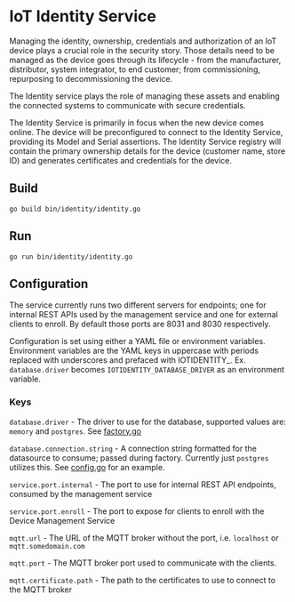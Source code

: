 # IoT Identity Service

Managing the identity, ownership, credentials and authorization of an IoT device plays a crucial role in the security story. Those details need to be managed as the device goes through its lifecycle - from the manufacturer, distributor, system integrator, to end customer; from commissioning, repurposing to decommissioning the device.

The Identity service plays the role of managing these assets and enabling the connected systems to communicate with secure credentials.

The Identity Service is primarily in focus when the new device comes online. The device will be preconfigured to connect to the Identity Service, providing its Model and Serial assertions. The Identity Service registry will contain the primary ownership details for the device (customer name, store ID) and generates certificates and credentials for the device.

## Build

```shell
go build bin/identity/identity.go
```

## Run
```shell
go run bin/identity/identity.go
```

## Configuration

The service currently runs two different servers for endpoints; one for internal REST APIs used by the 
management service and one for external clients to enroll. By default those ports are 8031 and 8030 respectively.

Configuration is set using either a YAML file or environment variables. Environment variables are the
YAML keys in uppercase with periods replaced with underscores and prefaced with IOTIDENTITY_. Ex. `database.driver` 
becomes `IOTIDENTITY_DATABASE_DRIVER` as an environment variable.

### Keys

`database.driver` - The driver to use for the database, supported values are: `memory` and `postgres`.
See [factory.go](./service/factory/factory.go)

`database.connection.string` - A connection string formatted for the datasource to consume; passed during factory.
Currently just `postgres` utilizes this. See [config.go](./config/config.go) for an example.

`service.port.internal` - The port to use for internal REST API endpoints, consumed by the management service

`service.port.enroll` - The port to expose for clients to enroll with the Device Management Service

`mqtt.url` - The URL of the MQTT broker without the port, i.e. `localhost` or `mqtt.somedomain.com`

`mqtt.port` - The MQTT broker port used to communicate with the clients. 

`mqtt.certificate.path` - The path to the certificates to use to connect to the MQTT broker